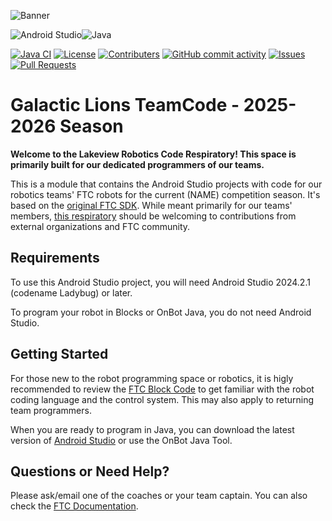 ![Banner](https://github.com/ZRJohnson208/GalacticLions-CodeVault/blob/main/Repo-Banner.png)

![Android Studio](https://img.shields.io/badge/built_in-Android_Studio-3DDC84?style=for-the-badge)![Java](https://img.shields.io/badge/with-java-%23ED8B00.svg?style=for-the-badge)

[![Java CI](https://github.com/ftcteam5898/GalacticLions-Starter/actions/workflows/java.yml/badge.svg)](https://github.com/ftcteam5898/GalacticLions-Starter/actions/workflows/java.yml)
[![License](https://img.shields.io/github/license/ftcteam5898/GalacticLions-Starter?color=0088ff)](https://raw.githubusercontent.com/ftcteam5898/GalacticLions-Starter/refs/heads/master/LICENSE)
[![Contributers](https://img.shields.io/github/contributors/ftcteam5898/GalacticLions-Starter?color=0088ff)](https://github.com/ftcteam5898/GalacticLions-Starter/graphs/contributors)
[![GitHub commit activity](https://img.shields.io/github/commit-activity/m/ftcteam5898/GalacticLions-Starter?color=0088ff)](https://github.com/ftcteam5898/GalacticLions-Starter/pulse/monthly)
[![Issues](https://img.shields.io/github/issues/ftcteam5898/GalacticLions-Starter?color=0088ff)](https://github.com/ftcteam5898/GalacticLions-Starter/issues)
[![Pull Requests](https://img.shields.io/github/issues-pr/ftcteam5898/GalacticLions-Starter?color=0088ff)](https://github.com/ftcteam5898/GalacticLions-Starter/pulls)

# Galactic Lions TeamCode - 2025-2026 Season
**Welcome to the Lakeview Robotics Code Respiratory! This space is primarily built for our dedicated programmers of our teams.**

This is a module that contains the Android Studio projects with code for our robotics teams' FTC robots for the current (NAME) competition season. It's based on the [original FTC SDK](https://github.com/FIRST-Tech-Challenge/FtcRobotController). While meant primarily for our teams' members, [this respiratory](https://github.com/ftcteam5898/GalacticLions-Starter) should be welcoming to contributions from external organizations and FTC community.

## Requirements

To use this Android Studio project, you will need Android Studio 2024.2.1 (codename Ladybug) or later.

To program your robot in Blocks or OnBot Java, you do not need Android Studio.

## Getting Started

For those new to the robot programming space or robotics, it is higly recommended to review the [FTC Block Code](https://ftc-docs.firstinspires.org/programming_resources/blocks/Blocks-Tutorial.html) to get familiar with the robot coding language and the control system. This may also apply to returning team programmers.

When you are ready to program in Java, you can download the latest version of [Android Studio](https://developer.android.com/studio?gad_source=1&gclid=CjwKCAiAzvC9BhADEiwAEhtlN1GO7x4DcoMQ9Q-BR-_y67NSKy9FjMK88L6woepRECnAuXiWYT9yrRoCiA4QAvD_BwE&gclsrc=aw.ds) or use the OnBot Java Tool.

## Questions or Need Help?
Please ask/email one of the coaches or your team captain. You can also check the [FTC Documentation](https://ftc-docs.firstinspires.org/en/latest/).
